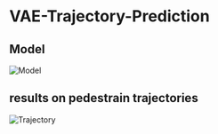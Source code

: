 # VAE-Trajectory-Prediction


## Model 
![Model](https://github.com/arsalhuda24/VAE-Trajectory-Prediction/blob/master/model.png)



## results on pedestrain trajectories
![Trajectory](https://github.com/arsalhuda24/VAE-Trajectory-Prediction/blob/master/results.png)

